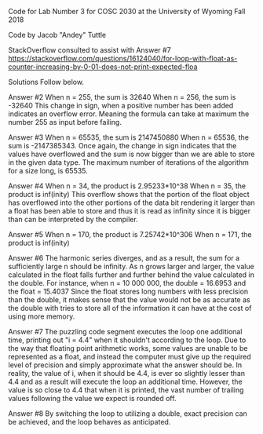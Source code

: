 Code for Lab Number 3 for COSC 2030 at the University of Wyoming
Fall 2018

Code by Jacob "Andey" Tuttle

StackOverflow consulted to assist with Answer #7
https://stackoverflow.com/questions/16124040/for-loop-with-float-as-counter-increasing-by-0-01-does-not-print-expected-floa

Solutions Follow below.

Answer #2
When n = 255, the sum is 32640
When n = 256, the sum is -32640
This change in sign, when a positive number has been added indicates an overflow error. Meaning the formula can take at maximum the number 255 as input before failing.

Answer #3
When n = 65535, the sum is 2147450880
When n = 65536, the sum is -2147385343.
Once again, the change in sign indicates that the values have overflowed and the sum is now bigger than we are able to store in the given data type. The maximum number of iterations of the algorithm for a size long, is 65535.

Answer #4
When n = 34, the product is 2.95233*10^38
When n = 35, the product is inf(inity)
This overflow shows that the portion of the float object has overflowed into the other portions of the data bit rendering it larger than a float has been able to store and thus it is read as infinity since it is bigger than can be interpreted by the compiler.

Answer #5
When n = 170, the product is 7.25742*10^306
When n = 171, the product is inf(inity)

Answer #6
The harmonic series diverges, and as a result, the sum for a sufficiently large n should be infinity.
As n grows larger and larger, the value calculated in the float falls further and further behind the value calculated in the double. For instance, when n = 10 000 000, the double = 16.6953 and the float = 15.4037
Since the float stores long numbers with less precision than the double, it makes sense that the value would not be as accurate as the double with tries to store all of the information it can have at the cost of using more memory.

Answer #7
The puzzling code segment executes the loop one additional time, printing out "i = 4.4" when it shouldn't according to the loop.
Due to the way that floating point arithmetic works, some values are unable to be represented as a float, and instead the computer must give up the required level of precision and simply approximate what the answer should be.
In reality, the value of i, when it should be 4.4, is ever so slightly lesser than 4.4 and as a result will execute the loop an additional time.
However, the value is so close to 4.4 that when it is printed, the vast number of trailing values following the value we expect is rounded off.

Answer #8
By switching the loop to utilizing a double, exact precision can be achieved, and the loop behaves as anticipated.
